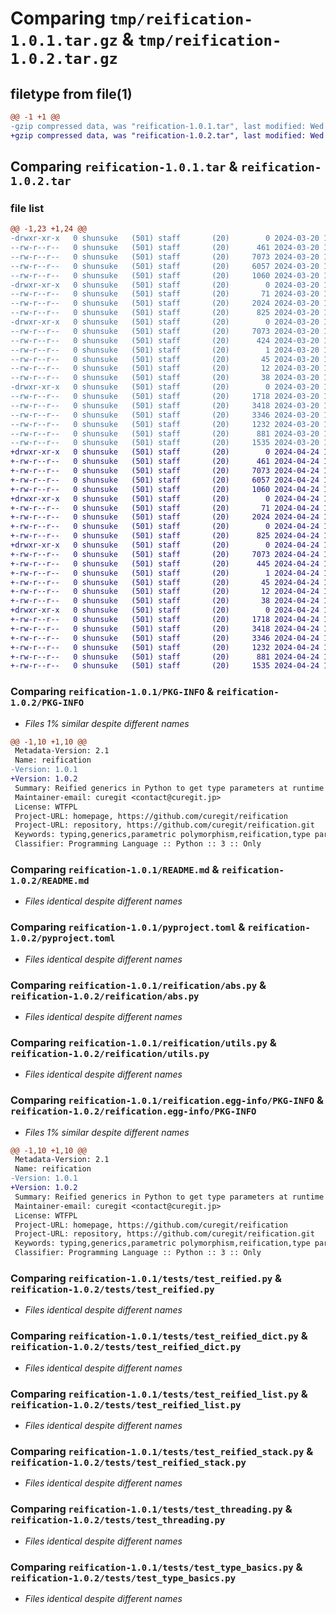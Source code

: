 # Comparing `tmp/reification-1.0.1.tar.gz` & `tmp/reification-1.0.2.tar.gz`

## filetype from file(1)

```diff
@@ -1 +1 @@
-gzip compressed data, was "reification-1.0.1.tar", last modified: Wed Mar 20 16:28:32 2024, max compression
+gzip compressed data, was "reification-1.0.2.tar", last modified: Wed Apr 24 16:11:19 2024, max compression
```

## Comparing `reification-1.0.1.tar` & `reification-1.0.2.tar`

### file list

```diff
@@ -1,23 +1,24 @@
-drwxr-xr-x   0 shunsuke   (501) staff       (20)        0 2024-03-20 16:28:32.782104 reification-1.0.1/
--rw-r--r--   0 shunsuke   (501) staff       (20)      461 2024-03-20 16:16:28.000000 reification-1.0.1/LICENSE
--rw-r--r--   0 shunsuke   (501) staff       (20)     7073 2024-03-20 16:28:32.781875 reification-1.0.1/PKG-INFO
--rw-r--r--   0 shunsuke   (501) staff       (20)     6057 2024-03-20 16:16:28.000000 reification-1.0.1/README.md
--rw-r--r--   0 shunsuke   (501) staff       (20)     1060 2024-03-20 16:24:35.000000 reification-1.0.1/pyproject.toml
-drwxr-xr-x   0 shunsuke   (501) staff       (20)        0 2024-03-20 16:28:32.779968 reification-1.0.1/reification/
--rw-r--r--   0 shunsuke   (501) staff       (20)       71 2024-03-20 16:16:41.000000 reification-1.0.1/reification/__init__.py
--rw-r--r--   0 shunsuke   (501) staff       (20)     2024 2024-03-20 16:16:28.000000 reification-1.0.1/reification/abs.py
--rw-r--r--   0 shunsuke   (501) staff       (20)      825 2024-03-20 16:16:28.000000 reification-1.0.1/reification/utils.py
-drwxr-xr-x   0 shunsuke   (501) staff       (20)        0 2024-03-20 16:28:32.781397 reification-1.0.1/reification.egg-info/
--rw-r--r--   0 shunsuke   (501) staff       (20)     7073 2024-03-20 16:28:32.000000 reification-1.0.1/reification.egg-info/PKG-INFO
--rw-r--r--   0 shunsuke   (501) staff       (20)      424 2024-03-20 16:28:32.000000 reification-1.0.1/reification.egg-info/SOURCES.txt
--rw-r--r--   0 shunsuke   (501) staff       (20)        1 2024-03-20 16:28:32.000000 reification-1.0.1/reification.egg-info/dependency_links.txt
--rw-r--r--   0 shunsuke   (501) staff       (20)       45 2024-03-20 16:28:32.000000 reification-1.0.1/reification.egg-info/requires.txt
--rw-r--r--   0 shunsuke   (501) staff       (20)       12 2024-03-20 16:28:32.000000 reification-1.0.1/reification.egg-info/top_level.txt
--rw-r--r--   0 shunsuke   (501) staff       (20)       38 2024-03-20 16:28:32.782152 reification-1.0.1/setup.cfg
-drwxr-xr-x   0 shunsuke   (501) staff       (20)        0 2024-03-20 16:28:32.781216 reification-1.0.1/tests/
--rw-r--r--   0 shunsuke   (501) staff       (20)     1718 2024-03-20 16:16:28.000000 reification-1.0.1/tests/test_reified.py
--rw-r--r--   0 shunsuke   (501) staff       (20)     3418 2024-03-20 16:16:28.000000 reification-1.0.1/tests/test_reified_dict.py
--rw-r--r--   0 shunsuke   (501) staff       (20)     3346 2024-03-20 16:16:28.000000 reification-1.0.1/tests/test_reified_list.py
--rw-r--r--   0 shunsuke   (501) staff       (20)     1232 2024-03-20 16:16:28.000000 reification-1.0.1/tests/test_reified_stack.py
--rw-r--r--   0 shunsuke   (501) staff       (20)      881 2024-03-20 16:16:28.000000 reification-1.0.1/tests/test_threading.py
--rw-r--r--   0 shunsuke   (501) staff       (20)     1535 2024-03-20 16:16:28.000000 reification-1.0.1/tests/test_type_basics.py
+drwxr-xr-x   0 shunsuke   (501) staff       (20)        0 2024-04-24 16:11:19.668536 reification-1.0.2/
+-rw-r--r--   0 shunsuke   (501) staff       (20)      461 2024-04-24 13:41:53.000000 reification-1.0.2/LICENSE
+-rw-r--r--   0 shunsuke   (501) staff       (20)     7073 2024-04-24 16:11:19.668320 reification-1.0.2/PKG-INFO
+-rw-r--r--   0 shunsuke   (501) staff       (20)     6057 2024-04-24 13:41:53.000000 reification-1.0.2/README.md
+-rw-r--r--   0 shunsuke   (501) staff       (20)     1060 2024-04-24 13:41:53.000000 reification-1.0.2/pyproject.toml
+drwxr-xr-x   0 shunsuke   (501) staff       (20)        0 2024-04-24 16:11:19.665505 reification-1.0.2/reification/
+-rw-r--r--   0 shunsuke   (501) staff       (20)       71 2024-04-24 14:12:42.000000 reification-1.0.2/reification/__init__.py
+-rw-r--r--   0 shunsuke   (501) staff       (20)     2024 2024-04-24 13:41:53.000000 reification-1.0.2/reification/abs.py
+-rw-r--r--   0 shunsuke   (501) staff       (20)        0 2024-04-24 14:12:00.000000 reification-1.0.2/reification/py.typed
+-rw-r--r--   0 shunsuke   (501) staff       (20)      825 2024-04-24 13:41:53.000000 reification-1.0.2/reification/utils.py
+drwxr-xr-x   0 shunsuke   (501) staff       (20)        0 2024-04-24 16:11:19.667757 reification-1.0.2/reification.egg-info/
+-rw-r--r--   0 shunsuke   (501) staff       (20)     7073 2024-04-24 16:11:19.000000 reification-1.0.2/reification.egg-info/PKG-INFO
+-rw-r--r--   0 shunsuke   (501) staff       (20)      445 2024-04-24 16:11:19.000000 reification-1.0.2/reification.egg-info/SOURCES.txt
+-rw-r--r--   0 shunsuke   (501) staff       (20)        1 2024-04-24 16:11:19.000000 reification-1.0.2/reification.egg-info/dependency_links.txt
+-rw-r--r--   0 shunsuke   (501) staff       (20)       45 2024-04-24 16:11:19.000000 reification-1.0.2/reification.egg-info/requires.txt
+-rw-r--r--   0 shunsuke   (501) staff       (20)       12 2024-04-24 16:11:19.000000 reification-1.0.2/reification.egg-info/top_level.txt
+-rw-r--r--   0 shunsuke   (501) staff       (20)       38 2024-04-24 16:11:19.668577 reification-1.0.2/setup.cfg
+drwxr-xr-x   0 shunsuke   (501) staff       (20)        0 2024-04-24 16:11:19.667573 reification-1.0.2/tests/
+-rw-r--r--   0 shunsuke   (501) staff       (20)     1718 2024-04-24 13:41:53.000000 reification-1.0.2/tests/test_reified.py
+-rw-r--r--   0 shunsuke   (501) staff       (20)     3418 2024-04-24 13:41:53.000000 reification-1.0.2/tests/test_reified_dict.py
+-rw-r--r--   0 shunsuke   (501) staff       (20)     3346 2024-04-24 13:41:53.000000 reification-1.0.2/tests/test_reified_list.py
+-rw-r--r--   0 shunsuke   (501) staff       (20)     1232 2024-04-24 13:41:53.000000 reification-1.0.2/tests/test_reified_stack.py
+-rw-r--r--   0 shunsuke   (501) staff       (20)      881 2024-04-24 13:41:53.000000 reification-1.0.2/tests/test_threading.py
+-rw-r--r--   0 shunsuke   (501) staff       (20)     1535 2024-04-24 13:41:53.000000 reification-1.0.2/tests/test_type_basics.py
```

### Comparing `reification-1.0.1/PKG-INFO` & `reification-1.0.2/PKG-INFO`

 * *Files 1% similar despite different names*

```diff
@@ -1,10 +1,10 @@
 Metadata-Version: 2.1
 Name: reification
-Version: 1.0.1
+Version: 1.0.2
 Summary: Reified generics in Python to get type parameters at runtime
 Maintainer-email: curegit <contact@curegit.jp>
 License: WTFPL
 Project-URL: homepage, https://github.com/curegit/reification
 Project-URL: repository, https://github.com/curegit/reification.git
 Keywords: typing,generics,parametric polymorphism,reification,type parameter,reflection
 Classifier: Programming Language :: Python :: 3 :: Only
```

### Comparing `reification-1.0.1/README.md` & `reification-1.0.2/README.md`

 * *Files identical despite different names*

### Comparing `reification-1.0.1/pyproject.toml` & `reification-1.0.2/pyproject.toml`

 * *Files identical despite different names*

### Comparing `reification-1.0.1/reification/abs.py` & `reification-1.0.2/reification/abs.py`

 * *Files identical despite different names*

### Comparing `reification-1.0.1/reification/utils.py` & `reification-1.0.2/reification/utils.py`

 * *Files identical despite different names*

### Comparing `reification-1.0.1/reification.egg-info/PKG-INFO` & `reification-1.0.2/reification.egg-info/PKG-INFO`

 * *Files 1% similar despite different names*

```diff
@@ -1,10 +1,10 @@
 Metadata-Version: 2.1
 Name: reification
-Version: 1.0.1
+Version: 1.0.2
 Summary: Reified generics in Python to get type parameters at runtime
 Maintainer-email: curegit <contact@curegit.jp>
 License: WTFPL
 Project-URL: homepage, https://github.com/curegit/reification
 Project-URL: repository, https://github.com/curegit/reification.git
 Keywords: typing,generics,parametric polymorphism,reification,type parameter,reflection
 Classifier: Programming Language :: Python :: 3 :: Only
```

### Comparing `reification-1.0.1/tests/test_reified.py` & `reification-1.0.2/tests/test_reified.py`

 * *Files identical despite different names*

### Comparing `reification-1.0.1/tests/test_reified_dict.py` & `reification-1.0.2/tests/test_reified_dict.py`

 * *Files identical despite different names*

### Comparing `reification-1.0.1/tests/test_reified_list.py` & `reification-1.0.2/tests/test_reified_list.py`

 * *Files identical despite different names*

### Comparing `reification-1.0.1/tests/test_reified_stack.py` & `reification-1.0.2/tests/test_reified_stack.py`

 * *Files identical despite different names*

### Comparing `reification-1.0.1/tests/test_threading.py` & `reification-1.0.2/tests/test_threading.py`

 * *Files identical despite different names*

### Comparing `reification-1.0.1/tests/test_type_basics.py` & `reification-1.0.2/tests/test_type_basics.py`

 * *Files identical despite different names*


